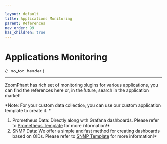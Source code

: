 ```yaml
---

layout: default
title: Applications Monitoring
parent: References
nav_order: 99
has_children: true
---
```


# Applications Monitoring

{: .no_toc .header }

----

ZoomPhant has rich set of monitoring plugins for various applications, you can find the references here or, in the future, search in the application market!

*Note: For your custom data collection, you can use our custom application template to create it. *

  1. Prometheus Data: Directly along with Grafana dashboards. Please refer to [Prometheus Template](../04_templates/prom)  for more information!*
  2. SNMP Data: We offer a simple and fast method for creating dashboards based on OIDs. Please refer to [SNMP Template](../04_templates/snmp) for more information!*
